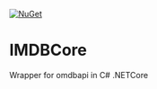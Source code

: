 [![NuGet](https://img.shields.io/nuget/v/IMDBCore.svg?style=flat-square)](https://www.nuget.org/packages/IMDBCore/)

# IMDBCore
Wrapper for omdbapi in C# .NETCore

